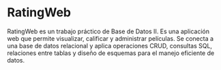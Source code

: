 # RatingWeb
RatingWeb es un trabajo práctico de Base de Datos II. Es una aplicación web que permite visualizar, calificar y administrar películas. Se conecta a una base de datos relacional y aplica operaciones CRUD, consultas SQL, relaciones entre tablas y diseño de esquemas para el manejo eficiente de datos.
